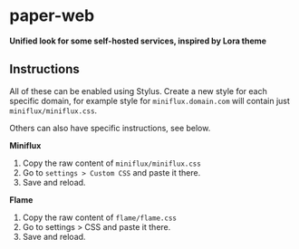 # paper-web

__Unified look for some self-hosted services, inspired by Lora theme__

## Instructions

All of these can be enabled using Stylus. Create a new style for each specific
domain, for example style for `miniflux.domain.com` will contain just
`miniflux/miniflux.css`.

Others can also have specific instructions, see below.

__Miniflux__

1. Copy the raw content of `miniflux/miniflux.css`
2. Go to `settings > Custom CSS` and paste it there.
3. Save and reload.

__Flame__

1. Copy the raw content of `flame/flame.css`
2. Go to settings > CSS and paste it there.
3. Save and reload.
